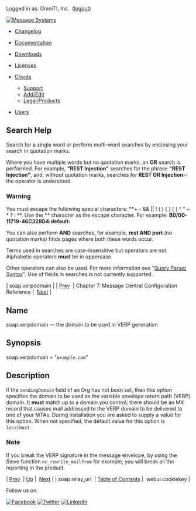 Logged in as: OmniTI, Inc.  ([logout](https://support.messagesystems.com/logout.php))

[![Message Systems](https://support.messagesystems.com/images/ms-white205.png)](https://support.messagesystems.com/start.php) 

*   [Changelog](https://support.messagesystems.com/start.php?show=changelog)
*   [Documentation](https://support.messagesystems.com/docs/)
*   [Downloads](https://support.messagesystems.com/start.php)

*   [Licenses](https://support.messagesystems.com/license_summary.php)
*   <a href="">Clients</a>
    *   [Support](https://support.messagesystems.com/cs.php)
    *   [Add/Edit](https://support.messagesystems.com/edit_client.php)
    *   [Legal/Products](https://support.messagesystems.com/edit_products.php)
*   [Users](https://support.messagesystems.com/edit_customer.php)

## Search Help

Search for a single word or perform multi-word searches by enclosing your search in quotation marks.

Where you have multiple words but no quotation marks, an **OR** search is performed. For example, **"REST Injection"** searches for the phrase **"REST Injection"**, and, without quotation marks, searches for **REST OR Injection**--the operator is understood.

### Warning

You must escape the following special characters: **+ - && || ! ( ) { } [ ] ^ " ~ * ? : \**. Use the **\** character as the escape character. For example: **B0/00-11719-46C328D4\:default\:**

You can also perform **AND** searches, for example, **rest AND port** (no quotation marks) finds pages where both these words occur.

Terms used in searches are case-insensitive but operators are not. Alphabetic operators **must** be in uppercase.

Other operators can also be used. For more information see "[Query Parser Syntax](https://lucene.apache.org/core/old_versioned_docs/versions/3_0_0/queryparsersyntax.html)". Use of fields in searches is not currently supported.

| soap.verpdomain |
| [Prev](conf.soap.relay_url.php)  | Chapter 7. Message Central Configuration Reference |  [Next](conf.webui.cookiekey.php) |

<a name="conf.soap.verpdomain"></a>
## Name

soap.verpdomain — the domain to be used in VERP generation

## Synopsis

soap.verpdomain = "*`example.com`*"

<a name="idp2228384"></a>
## Description

If the `sendingDomain` field of an Org has not been set, then this option specifies the domain to be used as the variable envelope return path (VERP) domain. It **must** match up to a domain you control; there should be an MX record that causes mail addressed to the VERP domain to be delivered to one of your MTAs. During installation you are asked to supply a value for this option. When not specified, the default value for this option is `localhost`.

### Note

If you break the VERP signature in the message envelope, by using the Sieve function `ec_rewrite_mailfrom` for example, you will break all the reporting in the product.

| [Prev](conf.soap.relay_url.php)  | [Up](mc.conf.php) |  [Next](conf.webui.cookiekey.php) |
| soap.relay_url  | [Table of Contents](index.php) |  webui.cookiekey |

Follow us on:

[![Facebook](https://support.messagesystems.com/images/icon-facebook.png)](http://www.facebook.com/messagesystems) [![Twitter](https://support.messagesystems.com/images/icon-twitter.png)](http://twitter.com/#!/MessageSystems) [![LinkedIn](https://support.messagesystems.com/images/icon-linkedin.png)](http://www.linkedin.com/company/message-systems)